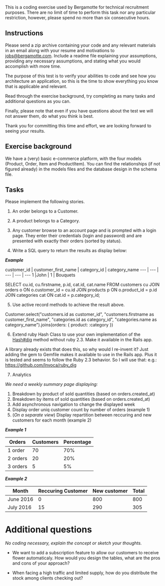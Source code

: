 This is a coding exercise used by Bergamotte for technical recruitment purposes. There are no limit of time to perform this task nor any particular restriction, however, please spend no more than six consecutive hours.

## Instructions

Please send a zip archive containing your code and any relevant materials in an email along with your resume and motivations to [jobs@bergamotte.com](jobs@bergamotte.com). Include a readme file explaining your assumptions, providing any necessary assumptions, and stating  what you would accomplish with more time.

The purpose of this test is to verify your abilities to code and see how you architecture an application, so this is the time to show everything you know that is applicable and relevant.

Read through the exercise background, try completing as many tasks and additional questions as you can.

Finally, please note that even if you have questions about the test we will not answer them, do what you think is best.

Thank you for committing this time and effort, we are looking forward to seeing  your results.

## Exercise background

We have a (very) basic e-commerce platform, with the four models (Product, Order, Item and ProductItem). You can find the relationships (if not figured already) in the models files and the database design in the schema file.

## Tasks

Please implement the following  stories.

1. An order belongs to a Customer.

2. A product belongs to a Category.

3. Any customer browse to an account page and is prompted with a login page. They enter their credentials (login and password) and are presented with exactly their orders (sorted by status).

4. Write a SQL query to return the results as display below:

***Example***

customer_id | customer_first_name | category_id | category_name
--- | --- | --- | --- | ---
1 |John | 1 | Bouquets


SELECT cu.id, cu.firstname, p.id, cat.id, cat.name
FROM customers cu
JOIN orders o
ON o.customer_id = cu.id
JOIN products p
ON o.product_id = p.id
JOIN categories cat
ON cat.id = p.category_id;

5. Use active record methods to achieve the result above.

Customer.select("customers.id as customer_id", "customers.firstname as customer_first_name", "categories.id as category_id", "categories.name as category_name").joins(orders: { product: :category })



6. Extend ruby Hash Class to use your own implementation of the [Hash#dig](http://ruby-doc.org/core-2.3.0_preview1/Hash.html#method-i-dig) method without ruby 2.3. Make it available in the Rails app.

A library already exists that does this, so why would I re-invent it? Just adding the gem to Gemfile makes it available to use in the Rails app. Plus it is tested and seems to follow the Ruby 2.3 behavior. So I will use that: e.g.: https://github.com/Invoca/ruby_dig



7. Analytics

  *We need a weekly summary page displaying:*
  1. Breakdown by product of sold quantities (based on orders.created_at)
  2. Breakdown by items of sold quantities (based on orders.created_at)
  3. Add asynchronous navigation to change the displayed week
  4. Display order uniq customer count by number of orders (example 1)
  5. (*On a separate view*) Display repartition between reccuring and new customers for each month (example 2)

***Example 1***

Orders|Customers|Percentage
----|----|----
1 order|70|70%
2 orders|20|20%
3 orders|5|5%

***Example 2***

Month|Reccuring Customer|New customer|Total
----|----|----|----
June 2016|0|800|800
July 2016|15|290|305

# Additional questions
*No coding necessary, explain the concept or sketch your thoughts.*

- We want to add a subscription feature to allow our customers to receive flower automaticaly. How would you design the tables, what are the pros and cons of your approach?

- When facing a high traffic and limited supply, how do you distribute the stock among clients checking out?
